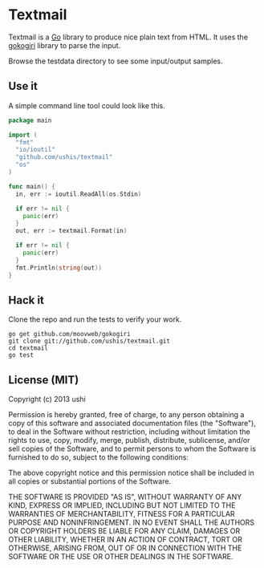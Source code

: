 # Textmail

Textmail is a [Go](http://golang.org/) library to produce nice plain text
from HTML. It uses the [gokogiri](https://github.com/moovweb/gokogiri) library
to parse the input.

Browse the testdata directory to see some input/output samples.

## Use it

A simple command line tool could look like this.

```Go
package main

import (
  "fmt"
  "io/ioutil"
  "github.com/ushis/textmail"
  "os"
)

func main() {
  in, err := ioutil.ReadAll(os.Stdin)

  if err != nil {
    panic(err)
  }
  out, err := textmail.Format(in)

  if err != nil {
    panic(err)
  }
  fmt.Println(string(out))
}
```

## Hack it

Clone the repo and run the tests to verify your work.

```
go get github.com/moovweb/gokogiri
git clone git://github.com/ushis/textmail.git
cd textmail
go test
```

## License (MIT)

Copyright (c) 2013 ushi

Permission is hereby granted, free of charge, to any person obtaining a copy of
this software and associated documentation files (the "Software"), to deal in
the Software without restriction, including without limitation the rights to
use, copy, modify, merge, publish, distribute, sublicense, and/or sell copies
of the Software, and to permit persons to whom the Software is furnished to do
so, subject to the following conditions:

The above copyright notice and this permission notice shall be included in all
copies or substantial portions of the Software.

THE SOFTWARE IS PROVIDED "AS IS", WITHOUT WARRANTY OF ANY KIND, EXPRESS OR
IMPLIED, INCLUDING BUT NOT LIMITED TO THE WARRANTIES OF MERCHANTABILITY,
FITNESS FOR A PARTICULAR PURPOSE AND NONINFRINGEMENT. IN NO EVENT SHALL THE
AUTHORS OR COPYRIGHT HOLDERS BE LIABLE FOR ANY CLAIM, DAMAGES OR OTHER
LIABILITY, WHETHER IN AN ACTION OF CONTRACT, TORT OR OTHERWISE, ARISING FROM,
OUT OF OR IN CONNECTION WITH THE SOFTWARE OR THE USE OR OTHER DEALINGS IN THE
SOFTWARE.
